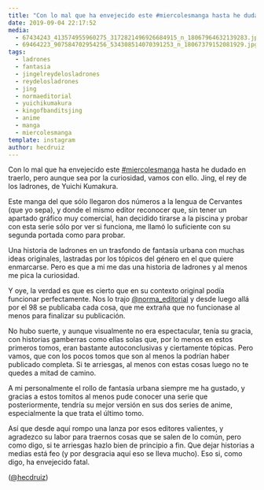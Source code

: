 ```yaml
---
title: "Con lo mal que ha envejecido este #miercolesmanga hasta he dudado en traerlo, pero aunque sea por la curiosidad, vamos con ello. Jing, el rey de los ladrones, de Yuichi Kumakura"
date: 2019-09-04 22:17:52
media: 
  - 67434243_413574955960275_3172821496926684915_n_18067964632139283.jpg
  - 69464223_907584702954256_534308514070391253_n_18067379152081929.jpg
tags: 
  - ladrones
  - fantasia
  - jingelreydelosladrones
  - reydelosladrones
  - jing
  - normaeditorial
  - yuichikumakura
  - kingofbanditsjing
  - anime
  - manga
  - miercolesmanga
template: instagram
author: hecdruiz
---
```


Con lo mal que ha envejecido este [#miercolesmanga](/tags/miercolesmanga) hasta he dudado en traerlo, pero aunque sea por la curiosidad, vamos con ello. Jing, el rey de los ladrones, de Yuichi Kumakura.

Este manga del que sólo llegaron dos números a la lengua de Cervantes (que yo sepa), y donde el mismo editor reconocer que, sin tener un apartado gráfico muy comercial, han decidido tirarse a la piscina y probar con esta serie sólo por ver si funciona, me llamó lo suficiente con su segunda portada como para probar.

Una historia de ladrones en un trasfondo de fantasía urbana con muchas ideas originales, lastradas por los tópicos del género en el que quiere enmarcarse. Pero es que a mi me das una historia de ladrones y al menos me pica la curiosidad.

Y oye, la verdad es que es cierto que en su contexto original podía funcionar perfectamente. Nos lo trajo [@norma_editorial](https://instagram.com/norma_editorial) y desde luego allá por el 98 se publicaba cada cosa, que me extraña que no funcionase al menos para finalizar su publicación.

No hubo suerte, y aunque visualmente no era espectacular, tenía su gracia, con historias gamberras como ellas solas que, por lo menos en estos primeros tomos, eran bastante autoconclusivas y ciertamente tópicas. Pero vamos, que con los pocos tomos que son al menos la podrían haber publicado completa. Si te arriesgas, al menos con estas cosas luego no te quedes a mitad de camino.

A mi personalmente el rollo de fantasía urbana siempre me ha gustado, y gracias a estos tomitos al menos pude conocer una serie que posteriormente, tendría su mejor versión en sus dos series de anime, especialmente la que trata el último tomo.

Así que desde aquí rompo una lanza por esos editores valientes, y agradezco su labor para traernos cosas que se salen de lo común, pero como digo, si te arriesgas hazlo bien de principio a fin. Que dejar historias a medias está feo (y por desgracia aquí eso se lleva mucho). Eso si, como digo, ha envejecido fatal.

([@hecdruiz](https://instagram.com/hecdruiz))
